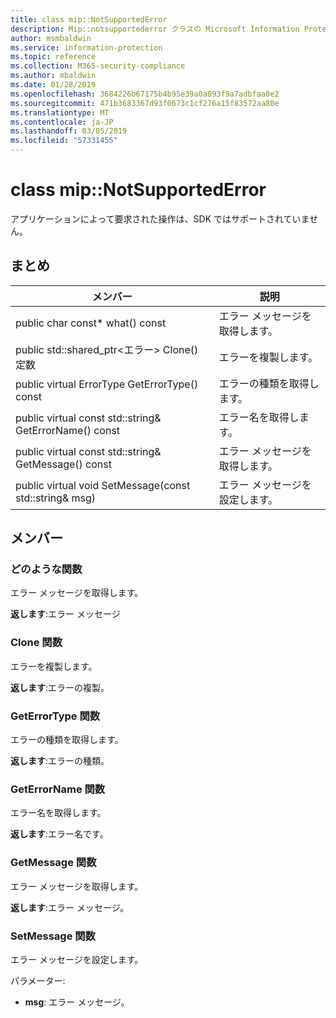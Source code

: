 ```yaml
---
title: class mip::NotSupportedError
description: Mip::notsupportederror クラスの Microsoft Information Protection (MIP) SDK について説明します。
author: msmbaldwin
ms.service: information-protection
ms.topic: reference
ms.collection: M365-security-compliance
ms.author: mbaldwin
ms.date: 01/28/2019
ms.openlocfilehash: 3684226b67175b4b95e39a0a893f9a7adbfaa8e2
ms.sourcegitcommit: 471b3683367d93f0673c1cf276a15f83572aa80e
ms.translationtype: MT
ms.contentlocale: ja-JP
ms.lasthandoff: 03/05/2019
ms.locfileid: "57331455"
---
```

# <a name="class-mipnotsupportederror"></a>class mip::NotSupportedError 
アプリケーションによって要求された操作は、SDK ではサポートされていません。
  
## <a name="summary"></a>まとめ
 メンバー                        | 説明                                
--------------------------------|---------------------------------------------
public char const* what() const  |  エラー メッセージを取得します。
public std::shared_ptr\<エラー\> Clone() 定数  |  エラーを複製します。
public virtual ErrorType GetErrorType() const  |  エラーの種類を取得します。
public virtual const std::string& GetErrorName() const  |  エラー名を取得します。
public virtual const std::string& GetMessage() const  |  エラー メッセージを取得します。
public virtual void SetMessage(const std::string& msg)  |  エラー メッセージを設定します。
  
## <a name="members"></a>メンバー
  
### <a name="what-function"></a>どのような関数
エラー メッセージを取得します。

  
**返します**:エラー メッセージ
  
### <a name="clone-function"></a>Clone 関数
エラーを複製します。

  
**返します**:エラーの複製。
  
### <a name="geterrortype-function"></a>GetErrorType 関数
エラーの種類を取得します。

  
**返します**:エラーの種類。
  
### <a name="geterrorname-function"></a>GetErrorName 関数
エラー名を取得します。

  
**返します**:エラー名です。
  
### <a name="getmessage-function"></a>GetMessage 関数
エラー メッセージを取得します。

  
**返します**:エラー メッセージ。
  
### <a name="setmessage-function"></a>SetMessage 関数
エラー メッセージを設定します。

パラメーター:  
* **msg**: エラー メッセージ。

